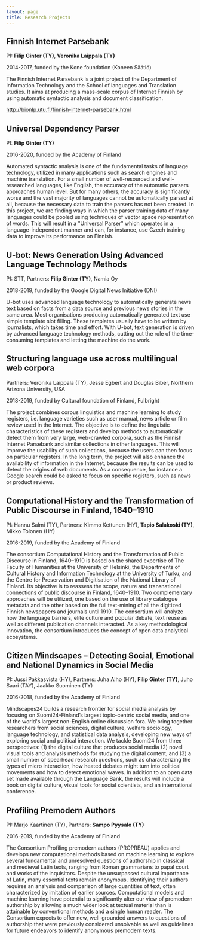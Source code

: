 ```yaml
---
layout: page
title: Research Projects
---
```


## Finnish Internet Parsebank

PI: __Filip Ginter (TY)__, __Veronika Laippala (TY)__

2014-2017, funded by the Kone foundation (Koneen Säätiö)

The Finnish Internet Parsebank is a joint project of the Department of Information Technology and the School of languages and Translation studies. It aims at producing a mass-scale corpus of Internet Finnish by using automatic syntactic analysis and document classification.

http://bionlp.utu.fi/finnish-internet-parsebank.html

## Universal Dependency Parser

PI: __Filip Ginter (TY)__

2016-2020, funded by the Academy of Finland

Automated syntactic analysis is one of the fundamental tasks of language technology, utilized in many applications such as search engines and machine translation. For a small number of well-resourced and well-researched languages, like English, the accuracy of the automatic parsers approaches human level. But for many others, the accuracy is significantly worse and the vast majority of languages cannot be automatically parsed at all, because the necessary data to train the parsers has not been created. In this project, we are finding ways in which the parser training data of many languages could be pooled using techniques of vector space representation of words. This will result in a "Universal Parser" which operates in a language-independent manner and can, for instance, use Czech training data to improve its performance on Finnish.

## U-bot: News Generation Using Advanced Language Technology Methods

PI: STT, Partners: __Filip Ginter (TY)__, Namia Oy

2018-2019, funded by the Google Digital News Initiative (DNI)

U-bot uses advanced language technology to automatically generate news text based on facts from a data source and previous news stories in the same area. Most organisations producing automatically generated text use simple template slot filling. These templates usually have to be written by journalists, which takes time and effort. With U-bot, text generation is driven by advanced language technology methods, cutting out the role of the time-consuming templates and letting the machine do the work.

## Structuring language use across multilingual web corpora 

Partners: Veronika Laippala (TY), Jesse Egbert and Douglas Biber, Northern Arizona University, USA

2018-2019, funded by Cultural foundation of Finland, Fulbright

The project combines corpus linguistics and machine learning to study registers, i.e. language varieties such as user manual, news article or film review used in the Internet. The objective is to define the linguistic characteristics of these registers and develop methods to automatically detect them from very large, web-crawled corpora, such as the Finnish Internet Parsebank and similar collections in other languages. This will improve the usability of such collections, because the users can then focus on particular registers. In the long term, the project will also enhance the availability of information in the Internet, because the results can be used to detect the origins of web documents. As a consequence, for instance a Google search could be asked to focus on specific registers, such as news or product reviews. 

## Computational History and the Transformation of Public Discourse in Finland, 1640–1910

PI: Hannu Salmi (TY), Partners: Kimmo Kettunen (HY), __Tapio Salakoski (TY)__, Mikko Tolonen (HY)

2016-2019, funded by the Academy of Finland

The consortium Computational History and the Transformation of Public Discourse in Finland, 1640–1910 is based on the shared expertise of The Faculty of Humanities at the University of Helsinki, the Departments of Cultural History and Information Technology at the University of Turku, and the Centre for Preservation and Digitisation of the National Library of Finland. Its objective is to reassess the scope, nature and transnational connections of public discourse in Finland, 1640–1910. Two complementary approaches will be utilized, one based on the use of library catalogue metadata and the other based on the full text-mining of all the digitized Finnish newspapers and journals until 1910. The consortium will analyze how the language barriers, elite culture and popular debate, text reuse as well as different publication channels interacted. As a key methodological innovation, the consortium introduces the concept of open data analytical ecosystems.

## Citizen Mindscapes – Detecting Social, Emotional and National Dynamics in Social Media

PI: Jussi Pakkasvista (HY), Partners: Juha Alho (HY), __Filip Ginter (TY)__, Juho Saari (TAY), Jaakko Suominen (TY)

2016-2018, funded by the Academy of Finland

Mindscapes24 builds a research frontier for social media analysis by focusing on Suomi24–Finland’s largest topic-centric social media, and one of the world's largest non-English online discussion fora. We bring together researchers from social sciences, digital culture, welfare sociology, language technology, and statistical data analysis, developing new ways of exploring social and political interaction. We tackle Suomi24 from three perspectives: (1) the digital culture that produces social media (2) novel visual tools and analysis methods for studying the digital content, and (3) a small number of spearhead research questions, such as characterizing the types of micro interaction, how heated debates might turn into political movements and how to detect emotional waves. In addition to an open data set made available through the Language Bank, the results will include a book on digital culture, visual tools for social scientists, and an international conference.

## Profiling Premodern Authors

PI: Marjo Kaartinen (TY), Partners: __Sampo Pyysalo (TY)__

2016-2019, funded by the Academy of Finland

The Consortium Profiling premodern authors (PROPREAU) applies and develops new computational methods based on machine learning to explore several fundamental and unresolved questions of authorship in classical and medieval Latin texts, ranging from Roman grammarians to papal court and works of the inquisitors. Despite the unsurpassed cultural importance of Latin, many essential texts remain anonymous. Identifying their authors requires an analysis and comparison of large quantities of text, often characterized by imitation of earlier sources. Computational models and machine learning have potential to significantly alter our view of premodern authorship by allowing a much wider look at textual material than is attainable by conventional methods and a single human reader. The Consortium expects to offer new, well-grounded answers to questions of authorship that were previously considered unsolvable as well as guidelines for future endeavors to identify anonymous premodern texts.
